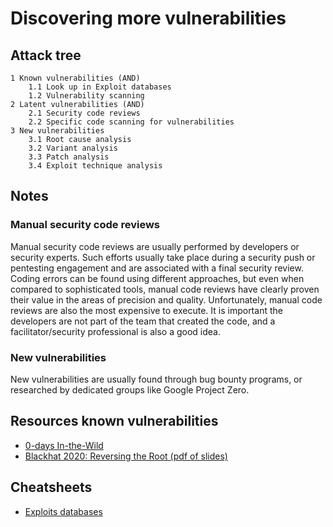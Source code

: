 # Discovering more vulnerabilities

## Attack tree

```text
1 Known vulnerabilities (AND)
    1.1 Look up in Exploit databases
    1.2 Vulnerability scanning
2 Latent vulnerabilities (AND)
    2.1 Security code reviews 
    2.2 Specific code scanning for vulnerabilities
3 New vulnerabilities
    3.1 Root cause analysis
    3.2 Variant analysis
    3.3 Patch analysis
    3.4 Exploit technique analysis
```
## Notes

### Manual security code reviews

Manual security code reviews are usually performed by developers or security experts. Such efforts usually take place 
during a security push or pentesting engagement and are associated with a final security review. Coding errors can be 
found using different approaches, but even when compared to sophisticated tools, manual code reviews have clearly 
proven their value in the areas of precision and quality. Unfortunately, manual code reviews are also the most 
expensive to execute. It is important the developers are not part of the team that created the code, and a 
facilitator/security professional is also a good idea.

### New vulnerabilities

New vulnerabilities are usually found through bug bounty programs, or researched by dedicated groups like 
Google Project Zero.

## Resources known vulnerabilities

* [0-days In-the-Wild](https://googleprojectzero.github.io/0days-in-the-wild/)
* [Blackhat 2020: Reversing the Root (pdf of slides)](https://i.blackhat.com/USA-20/Wednesday/us-20-Stone-Reversing-The-Root-Identifying-The-Exploited-Vulnerability-In-0-Days-Used-In-The-Wild.pdf)

## Cheatsheets

* [Exploits databases](cheatsheets:docs/enumeration/exploits-dbs)

